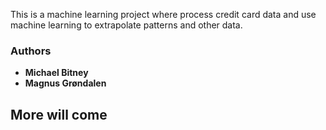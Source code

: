This is a machine learning project where process credit card data and use machine learning to extrapolate patterns and other data.




### Authors

* **Michael Bitney**
* **Magnus Grøndalen**

## More will come

